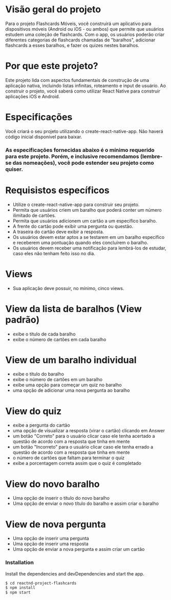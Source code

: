 # Visão geral do projeto
Para o projeto Flashcards Móveis, você construirá um aplicativo para dispositivos móveis (Android ou iOS - ou ambos) que permite que usuários estudem uma coleção de flashcards. Com o app, os usuários poderão criar diferentes categorias de flashcards chamadas de "baralhos", adicionar flashcards a esses baralhos, e fazer os quizes nestes baralhos.

# Por que este projeto?
Este projeto lida com aspectos fundamentais de construção de uma aplicação nativa, incluindo listas infinitas, roteamento e input de usuário. Ao construir o projeto, você saberá como utilizar React Native para construir aplicações iOS e Android.

# Especificações
Você criará o seu projeto utilizando o create-react-native-app. Não haverá código inicial disponível para baixar.

### As especificações fornecidas abaixo é o mínimo requerido para este projeto. Porém, e inclusive recomendamos (lembre-se das nomeações), você pode estender seu projeto como quiser.

# Requisistos específicos
* Utilize o create-react-native-app para construir seu projeto.
* Permita que usuários criem um baralho que poderá conter um número ilimitado de cartões.
* Permita que usuários adicionem um cartão a um específico baralho.
* A frente do cartão pode exibir uma pergunta ou questão.
* A traseira do cartão deve exibir a resposta.
* Os usuários devem estar aptos a se testarem em um baralho específico e receberem uma pontuação quando eles concluírem o baralho.
* Os usuários devem receber uma notificação para lembrá-los de estudar, caso eles não tenham feito isso no dia.
# Views
* Sua aplicação deve possuir, no mínimo, cinco views.

# View da lista de baralhos (View padrão)
* exibe o título de cada baralho
* exibe o número de cartões em cada baralho

# View de um baralho individual
* exibe o título do baralho
* exibe o número de cartões em um baralho
* exibe uma opção para começar um quiz no baralho
* uma opção de adicionar uma nova pergunta ao baralho

# View do quiz
* exibe a pergunta do cartão
* uma opção de visualizar a resposta (virar o cartão) clicando em Answer
* um botão "Correto" para o usuário clicar caso ele tenha acertado a questão de acordo com a resposta que tinha em mente
* um botão "Incorreto" para o usuário clicar caso ele tenha errado a questão de acordo com a resposta que tinha em mente
* o número de cartões que faltam para terminar o quiz
* exibe a porcentagem correta assim que o quiz é completado

# View do novo baralho
* Uma opção de inserir o título do novo baralho
* Uma opção de enviar o novo título do baralho e assim criar o baralho

# View de nova pergunta
* Uma opção de inserir uma pergunta
* Uma opção de inserir uma resposta
* Uma opção de enviar a nova pergunta e assim criar um cartão

### Installation

Install the dependencies and devDependencies and start the app.

```sh
$ cd reactnd-project-flashcards
$ npm install 
$ npm start
```
